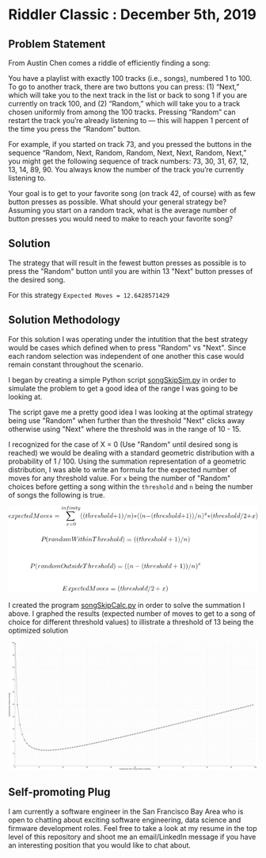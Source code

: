 # Riddler Classic : December 5th, 2019




## Problem Statement

From Austin Chen comes a riddle of efficiently finding a song:

You have a playlist with exactly 100 tracks (i.e., songs), numbered 1 to 100. To go to another track, there are two buttons you can press: (1) “Next,” which will take you to the next track in the list or back to song 1 if you are currently on track 100, and (2) “Random,” which will take you to a track chosen uniformly from among the 100 tracks. Pressing “Random” can restart the track you’re already listening to — this will happen 1 percent of the time you press the “Random” button.

For example, if you started on track 73, and you pressed the buttons in the sequence “Random, Next, Random, Random, Next, Next, Random, Next,” you might get the following sequence of track numbers: 73, 30, 31, 67, 12, 13, 14, 89, 90. You always know the number of the track you’re currently listening to.

Your goal is to get to your favorite song (on track 42, of course) with as few button presses as possible. What should your general strategy be? Assuming you start on a random track, what is the average number of button presses you would need to make to reach your favorite song?


## Solution

The strategy that will result in the fewest button presses as possible is to press the "Random" button until you are within 13 "Next" button presses of the desired song. 

For this strategy `Expected Moves = 12.6428571429`


## Solution Methodology

For this solution I was operating under the intutition that the best strategy would be cases which defined when to press "Random" vs "Next".  Since each random selection was independent of one another this case would remain constant throughout the scenario.

I began by creating a simple Python script [songSkipSim.py](https://github.com/mattlee95/Riddler/blob/master/Dec5_2019/songSkipSim.py) in order to simulate the problem to get a good idea of the range I was going to be looking at.

The script gave me a pretty good idea I was looking at the optimal strategy being use "Random" when further than the threshold "Next" clicks away otherwise using "Next" where the threshold was in the range of 10 - 15.
  
I recognized for the case of X = 0 (Use "Random" until desired song is reached) we would be dealing with a standard geometric distribution with a probability of 1 / 100.  Using the summation representation of a geometric distribution, I was able to write an formula for the expected number of moves for any threshold value. For `x` being the number of "Random" choices before getting a song within the `threshold` and `n` being the number of songs the following is true.

![Image: Summation Formula](https://github.com/mattlee95/Riddler/blob/master/Dec5_2019/summationFormula.png)

I created the program [songSkipCalc.py](https://github.com/mattlee95/Riddler/blob/master/Dec5_2019/songSkipCalc.py) in order to solve the summation I above.  I graphed the results (expected number of moves to get to a song of choice for different threshold values) to illistrate a threshold of 13 being the optimized solution

![Graph: Relationship Between Threshold and Expected Moves](https://github.com/mattlee95/Riddler/blob/master/Dec5_2019/100SongsFull.png)

## Self-promoting Plug

I am currently a software engineer in the San Francisco Bay Area who is open to chatting about exciting software engineering, data science and firmware development roles.  Feel free to take a look at my resume in the top level of this repository and shoot me an email/LinkedIn message if you have an interesting position that you would like to chat about.
